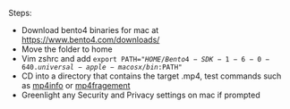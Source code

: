 Steps: 

- Download bento4 binaries for mac at https://www.bento4.com/downloads/
- Move the folder to home
- Vim zshrc and add <code>export PATH="$HOME/Bento4-SDK-1-6-0-640.universal-apple-macosx/bin:$PATH"</code>
- CD into a directory that contains the target .mp4, test commands such as [mp4info](https://www.bento4.com/documentation/mp4info/) or [mp4fragement](https://www.bento4.com/documentation/mp4fragment/)
- Greenlight any Security and Privacy settings on mac if prompted
